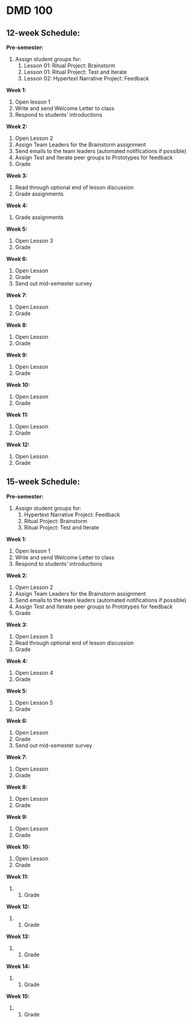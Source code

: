 # DMD 100

## 12-week Schedule:

**Pre-semester:**

1. Assign student groups for:
   1. Lesson 01: Ritual Project: Brainstorm
   2. Lesson 01: Ritual Project: Test and Iterate
   3. Lesson 02: Hypertext Narrative Project: Feedback

**Week 1:**

1. Open lesson 1
2. Write and send Welcome Letter to class
3. Respond to students’ introductions

**Week 2:**

1. Open Lesson 2
2. Assign Team Leaders for the Brainstorm assignment
3. Send emails to the team leaders \(automated notifications if possible\)
4. Assign Test and Iterate peer groups to Prototypes for feedback
5. Grade

**Week 3:**

1. Read through optional end of lesson discussion
2. Grade assignments

**Week 4:**

1. Grade assignments

**Week 5:**

1. Open Lesson 3
2. Grade

**Week 6:**

1. Open Lesson 
2. Grade
3. Send out mid-semester survey

**Week 7:**

1. Open Lesson 
2. Grade

**Week 8:**

1. Open Lesson 
2. Grade

**Week 9:**

1. Open Lesson
2. Grade

**Week 10:**

1. Open Lesson
2. Grade

**Week 11:**

1. Open Lesson
2. Grade

**Week 12:**

1. Open Lesson
2. Grade

## 15-week Schedule:

**Pre-semester:**

1. Assign student groups for:
   1. Hypertext Narrative Project: Feedback
   2. Ritual Project: Brainstorm
   3. Ritual Project: Test and Iterate

**Week 1:**

1. Open lesson 1
2. Write and send Welcome Letter to class
3. Respond to students’ introductions

**Week 2:**

1. Open Lesson 2
2. Assign Team Leaders for the Brainstorm assignment
3. Send emails to the team leaders \(automated notifications if possible\)
4. Assign Test and Iterate peer groups to Prototypes for feedback
5. Grade

**Week 3:**

1. Open Lesson 3
2. Read through optional end of lesson discussion
3. Grade

**Week 4:**

1. Open Lesson 4
2. Grade

**Week 5:**

1. Open Lesson 5
2. Grade

**Week 6:**

1. Open Lesson
2. Grade
3. Send out mid-semester survey

**Week 7:**

1. Open Lesson
2. Grade

**Week 8:**

1. Open Lesson
2. Grade

**Week 9:**

1. Open Lesson
2. Grade

**Week 10:**

1. Open Lesson
2. Grade

**Week 11:**

1. 1. Grade

**Week 12:**

1. 1. Grade

**Week 13:**

1. 1. Grade

**Week 14:**

1. 1. Grade

**Week 15:**

1. 1. Grade



